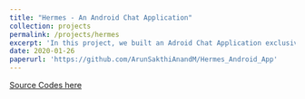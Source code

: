 ```yaml
---
title: "Hermes - An Android Chat Application"
collection: projects
permalink: /projects/hermes
excerpt: 'In this project, we built an Adroid Chat Application exclusive to IITH users that allows users to create communities. Anyone from IITH can Create and Join the communities of their intrest to interact with like minded people'
date: 2020-01-26
paperurl: 'https://github.com/ArunSakthiAnandM/Hermes_Android_App'
---
```


[Source Codes here](https://github.com/ArunSakthiAnandM/Hermes_Android_App)